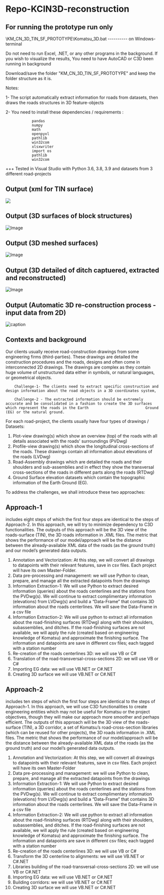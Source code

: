 # Repo-KCIN3D-reconstruction

## For running the prototype run only 

 \KM_CN_3D_TIN_SF_PROTOTYPE\Komatsu_3D.bat ---------- on Windows-terminal
        
 Do not need to run Excel, .NET, or any other programs in the background. If you wish to visualize the results, You need to have AutoCAD or C3D been running in background 
        
 Download/save the folder "KM_CN_3D_TIN_SF_PROTOTYPE"  and keep the folder structure as it is.
         
   Notes: 
   
   1- The script automatically extract information for roads from datasets, then draws the roads structures in 3D feature-objects 
   
   2- You need to install these dependencies / requirements :   
   
                pandas 
                numpy 
                math 
                openpyxl 
                pathlib 
                win32com 
                xlsxwriter 
                import os
                pathlib 
                win32com                
                
   +++ Tested in Visual Studio with Python 3.6, 3.8, 3.9 and datasets from 3 different road-projects 
   
## Output (xml for TIN surface)

![](/images/4.png)

## Output (3D surfaces of block structures)

![Image](https://github.com/Shahabks/Repo-KCIN3D-reconstruction/blob/master/images/1.png)

## Output (3D meshed surfaces)

![Image](https://github.com/Shahabks/Repo-KCIN3D-reconstruction/blob/master/images/3.png)

## Output (3D detailed of ditch captuered, extracted and reconstructed)

![Image](https://github.com/Shahabks/Repo-KCIN3D-reconstruction/blob/master/images/2.png)

## Output (Automatic 3D re-construction process - input data from 2D)

![caption](https://github.com/Shahabks/Repo-KCIN3D-reconstruction/blob/master/images/pros.gif)



## Contexts and background 

Our clients usually receive road-construction drawings from some engineering firms (third-parties). These drawings are detailed the construction procedures and the roads, designs and often come in interconnected 2D drawings. The drawings are complex as they contain huge volume of unstructured data either in symbols, or natural languages, or geometrical objects. 

        Challenge-1- The clients need to extract specific construction and design information about the road objects in a 3D coordinates system,

        Challenge-2 - The extracted information should be extremely accurate and be consolidated in a fashion to create the 3D surfaces which represent the roads in the Earth                          Ground (EG) or the natural ground.

For each road-project, the clients usually have four types of drawings / Datasets:

1. Plot-view drawing(s) which show an overview (top) of the roads with all details associated with the roads' surroundings (PVDwg)
2. Profile-view drawing(s) which show the longitudinal cross-sections of the roads. These drawings contain all information about elevations of the roads (LVDwg)
3. Road-Assembly drawings which are detailed the roads and their shoulders and sub-assemblies and in effect they show the transversal cross-sections of the roads in different parts along the roads (RTDwg)
4. Ground Surface elevation datasets which contain the topographic information of the Earth Ground (EG).

 To address the challenges, we shall introduce these two approaches:

## Approach-1 

includes eight steps of which the first four steps are identical to the steps of Approach-2. In this approach, we will try to minimize dependency to C3D functionalities. The outputs of this approach will be the 3D view of the roads-surface (TIN), the 3D roads information in .XML files. The metric that shows the performance of our model/approach will be the distance between the already-available XML data of the roads (as the ground truth) and our model’s generated data outputs. 

1. Annotation and Vectorization: At this step, we will convert all drawings to datapoints with their relevant features, save in csv files. Each project will have its own Master-Folder.
2. Data pre-processing and management: we will use Python to clean, prepare, and manage all the extracted datapoints from the drawings
3. Information Extraction-1: We will use Python to extract desired information (queries) about the roads centerlines and the stations from the PVDwg(s). We will continue to extract complimentary information (elevations) from LVDwg(s) and build a “Data-Frame” that contains 3D information about the roads centerlines. We will save the Data-Frame in a csv file
4. Information Extraction-2: We will use python to extract all information about the road-finishing surfaces (RTDwg) along with their shoulders, subassemblies, and ditches. If the road-finishing surfaces are not available, we will apply the rule (created based on engineering knowledge of Komatsu) and approximate the finishing surface. The information and datapoints are save in different csv files; each tagged with a station number
5. Re-creation of the roads centerlines 3D: we will use VB or C#
6. Translation of the road-transversal-cross-sections 2D: we will use VB or C#
7. Importing EG data: we will use VB.NET or C#.NET
8. Creating 3D surface we will use VB.NET or C#.NET


## Approach-2 

includes ten steps of which the first four steps are identical to the steps of Approach-1. In this approach, we will use C3D functionalities to create engineering entities which may not be useful for Komatsu or the project objectives, though they will make our approach more smoother and perhaps efficient. The outputs of this approach will be the 3D view of the roads-surface (TIN), a 3D corridor, a set of Komatsu’s road-cross-section libraries (which can be reused for other projects), the 3D roads information in .XML files. The metric that shows the performance of our model/approach will be the distance between the already-available XML data of the roads (as the ground truth) and our model’s generated data outputs.   

1. Annotation and Vectorization: At this step, we will convert all drawings to datapoints with their relevant features, save in csv files. Each project will have its own Master-Folder
2. Data pre-processing and management: we will use Python to clean, prepare, and manage all the extracted datapoints from the drawings
3. Information Extraction-1: We will use Python to extract desired information (queries) about the roads centerlines and the stations from the PVDwg(s). We will continue to extract complimentary information (elevations) from LVDwg(s) and build a “Data-Frame” that contains 3D information about the roads centerlines. We will save the Data-Frame in a csv file
4. Information Extraction-2: We will use python to extract all information about the road-finishing surfaces (RTDwg) along with their shoulders, subassemblies, and ditches. If the road-finishing surfaces are not available, we will apply the rule (created based on engineering knowledge of Komatsu) and approximate the finishing surface. The information and datapoints are save in different csv files; each tagged with a station number
5. Re-creation of the roads centerlines 3D: we will use VB or C#
6. Transform the 3D centerline to alignments: we will use VB.NET or C#.NET
7. Libraries building of the road-transversal-cross-sections 2D: we will use VB or C#.NET
8. Importing EG data: we will use VB.NET or C#.NET
9. Building corridors: we will use VB.NET or C#.NET
10. Creating 3D surface we will use VB.NET or C#.NET        
